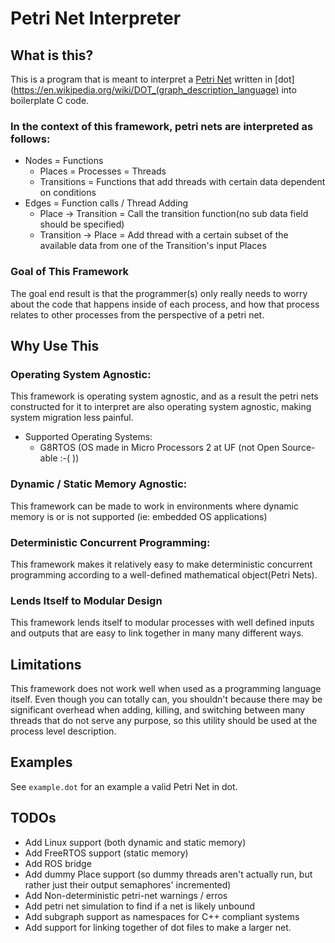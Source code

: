 # Petri Net Interpreter

## What is this?

This is a program that is meant to interpret a
[Petri Net](https://www.techfak.uni-bielefeld.de/~mchen/BioPNML/Intro/pnfaq.html)
written in [dot](https://en.wikipedia.org/wiki/DOT_(graph_description_language) into
boilerplate C code.

### In the context of this framework, petri nets are interpreted as follows:
  * Nodes = Functions
    * Places = Processes = Threads
    * Transitions = Functions that add threads with certain data dependent on conditions
  * Edges = Function calls / Thread Adding
    * Place -> Transition = Call the transition function(no sub data field should be specified)
    * Transition -> Place = Add thread with a certain subset of the available data
  from one of the Transition's input Places

### Goal of This Framework

The goal end result is that the programmer(s) only really needs to worry about the code that
happens inside of each process, and how that process relates to other processes from the
perspective of a petri net.

## Why Use This

### Operating System Agnostic:

  This framework is operating system agnostic, and as a result the petri nets constructed for
  it to interpret are also operating system agnostic, making system migration less painful.

  * Supported Operating Systems:
    * G8RTOS (OS made in Micro Processors 2 at UF (not Open Source-able :-( ))

### Dynamic / Static Memory Agnostic:

  This framework can be made to work in environments where dynamic memory is or is not
  supported (ie: embedded OS applications)

### Deterministic Concurrent Programming:

  This framework makes it relatively easy to make deterministic concurrent programming
  according to a well-defined mathematical object(Petri Nets).

### Lends Itself to Modular Design
  This framework lends itself to modular processes with well defined inputs and
  outputs that are easy to link together in many many different ways.

## Limitations
  This framework does not work well when used as a programming language itself.
  Even though you can totally can, you shouldn't because there may be significant
  overhead when adding, killing, and switching between many threads that do not serve any
  purpose, so this utility should be used at the process level description.

## Examples
  See `example.dot` for an example a valid Petri Net in dot.

## TODOs

  * Add Linux support (both dynamic and static memory)
  * Add FreeRTOS support (static memory)
  * Add ROS bridge
  * Add dummy Place support (so dummy threads aren't actually run, but rather just their
  output semaphores' incremented)
  * Add Non-deterministic petri-net warnings / erros
  * Add petri net simulation to find if a net is likely unbound
  * Add subgraph support as namespaces for C++ compliant systems
  * Add support for linking together of dot files to make a larger net.
